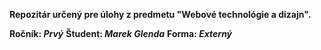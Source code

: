 **Repozitár určený pre úlohy z predmetu "Webové technológie a dizajn".**

**Ročník: _Prvý_**
**Študent: _Marek Glenda_**
**Forma: _Externý_**
